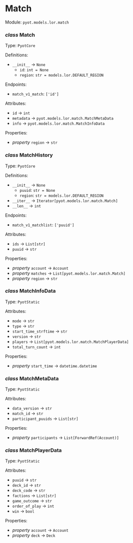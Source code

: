 # Match 

Module: `pyot.models.lor.match` 

### _class_ Match

Type: `PyotCore` 

Definitions: 
* `__init__` -> `None` 
  * `id`: `int = None` 
  * `region`: `str = models.lor.DEFAULT_REGION` 

Endpoints: 
* `match_v1_match`: `['id']` 

Attributes: 
* `id` -> `int` 
* `metadata` -> `pyot.models.lor.match.MatchMetaData` 
* `info` -> `pyot.models.lor.match.MatchInfoData` 

Properties: 
* _property_ `region` -> `str` 


### _class_ MatchHistory

Type: `PyotCore` 

Definitions: 
* `__init__` -> `None` 
  * `puuid`: `str = None` 
  * `region`: `str = models.lor.DEFAULT_REGION` 
* `__iter__` -> `Iterator[pyot.models.lor.match.Match]` 
* `__len__` -> `int` 

Endpoints: 
* `match_v1_matchlist`: `['puuid']` 

Attributes: 
* `ids` -> `List[str]` 
* `puuid` -> `str` 

Properties: 
* _property_ `account` -> `Account` 
* _property_ `matches` -> `List[pyot.models.lor.match.Match]` 
* _property_ `region` -> `str` 


### _class_ MatchInfoData

Type: `PyotStatic` 

Attributes: 
* `mode` -> `str` 
* `type` -> `str` 
* `start_time_strftime` -> `str` 
* `version` -> `str` 
* `players` -> `List[pyot.models.lor.match.MatchPlayerData]` 
* `total_turn_count` -> `int` 

Properties: 
* _property_ `start_time` -> `datetime.datetime` 


### _class_ MatchMetaData

Type: `PyotStatic` 

Attributes: 
* `data_version` -> `str` 
* `match_id` -> `str` 
* `participant_puuids` -> `List[str]` 

Properties: 
* _property_ `participants` -> `List[ForwardRef(Account)]` 


### _class_ MatchPlayerData

Type: `PyotStatic` 

Attributes: 
* `puuid` -> `str` 
* `deck_id` -> `str` 
* `deck_code` -> `str` 
* `factions` -> `List[str]` 
* `game_outcome` -> `str` 
* `order_of_play` -> `int` 
* `win` -> `bool` 

Properties: 
* _property_ `account` -> `Account` 
* _property_ `deck` -> `Deck` 



